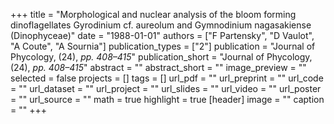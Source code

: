 +++
title = "Morphological and nuclear analysis of the bloom forming dinoflagellates Gyrodinium cf. aureolum and Gymnodinium nagasakiense (Dinophyceae)"
date = "1988-01-01"
authors = ["F Partensky", "D Vaulot", "A Coute", "A Sournia"]
publication_types = ["2"]
publication = "Journal of Phycology, (24), _pp. 408–415_"
publication_short = "Journal of Phycology, (24), _pp. 408–415_"
abstract = ""
abstract_short = ""
image_preview = ""
selected = false
projects = []
tags = []
url_pdf = ""
url_preprint = ""
url_code = ""
url_dataset = ""
url_project = ""
url_slides = ""
url_video = ""
url_poster = ""
url_source = ""
math = true
highlight = true
[header]
image = ""
caption = ""
+++
